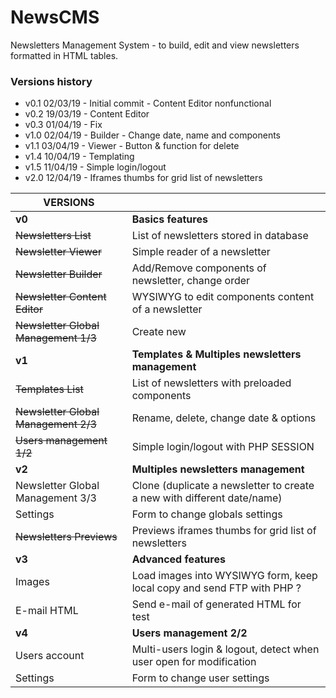 NewsCMS
=======
Newsletters Management System - to build, edit and view newsletters formatted in HTML tables.

### Versions history
  * v0.1 02/03/19 - Initial commit - Content Editor nonfunctional
  * v0.2 19/03/19 - Content Editor
  * v0.3 01/04/19 - Fix
  * v1.0 02/04/19 - Builder - Change date, name and components
  * v1.1 03/04/19 - Viewer - Button & function for delete
  * v1.4 10/04/19 - Templating
  * v1.5 11/04/19 - Simple login/logout
  * v2.0 12/04/19 - Iframes thumbs for grid list of newsletters

| VERSIONS                             |                                                                        |
|--------------------------------------|------------------------------------------------------------------------|
| **v0**                               | **Basics features**                                                    |
| ~~Newsletters List~~                 | List of newsletters stored in database                                 |
| ~~Newsletter Viewer~~                | Simple reader of a newsletter                                          |
| ~~Newsletter Builder~~               | Add/Remove components of newsletter, change order                      |
| ~~Newsletter Content Editor~~        | WYSIWYG to edit components content of a newsletter                     |
| ~~Newsletter Global Management 1/3~~ | Create new                                                             |
| **v1**                               | **Templates & Multiples newsletters management**                       |
| ~~Templates List~~                   | List of newsletters with preloaded components                          |
| ~~Newsletter Global Management 2/3~~ | Rename, delete, change date & options                                  |
| ~~Users management 1/2~~             | Simple login/logout with PHP SESSION                                   |
| **v2**                               | **Multiples newsletters management**                                   |
| Newsletter Global Management 3/3     | Clone (duplicate a newsletter to create a new with different date/name)|
| Settings                             | Form to change globals settings                                        |
| ~~Newsletters Previews~~             | Previews iframes thumbs for grid list of newsletters                   |
| **v3**                               | **Advanced features**                                                  |
| Images                               | Load images into WYSIWYG form, keep local copy and send FTP with PHP ? |
| E-mail HTML                          | Send e-mail of generated HTML for test                                 |
| **v4**                               | **Users management 2/2**                                               |
| Users account                        | Multi-users login & logout, detect when user open for modification     |
| Settings                             | Form to change user settings                                           |

